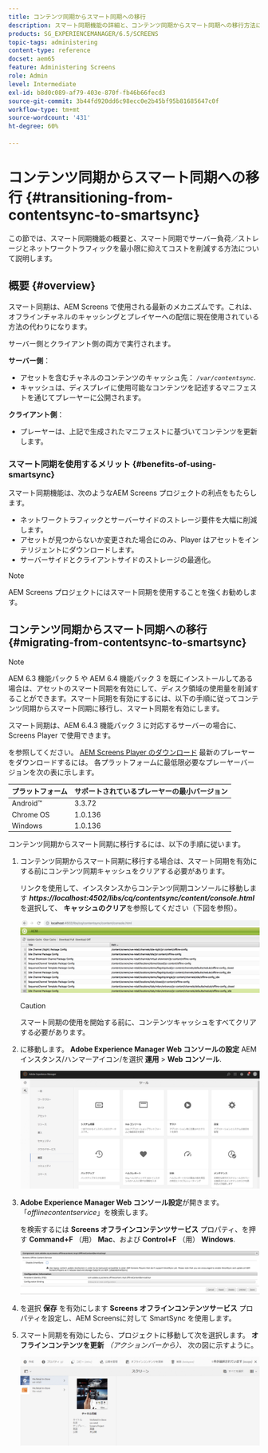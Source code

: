 ```yaml
---
title: コンテンツ同期からスマート同期への移行
description: スマート同期機能の詳細と、コンテンツ同期からスマート同期への移行方法について説明します。
products: SG_EXPERIENCEMANAGER/6.5/SCREENS
topic-tags: administering
content-type: reference
docset: aem65
feature: Administering Screens
role: Admin
level: Intermediate
exl-id: b8d0c089-af79-403e-870f-fb46b66fecd3
source-git-commit: 3b44fd920dd6c98ecc0e2b45bf95b81685647c0f
workflow-type: tm+mt
source-wordcount: '431'
ht-degree: 60%

---
```


# コンテンツ同期からスマート同期への移行 {#transitioning-from-contentsync-to-smartsync}

この節では、スマート同期機能の概要と、スマート同期でサーバー負荷／ストレージとネットワークトラフィックを最小限に抑えてコストを削減する方法について説明します。

## 概要 {#overview}

スマート同期は、AEM Screens で使用される最新のメカニズムです。これは、オフラインチャネルのキャッシングとプレイヤーへの配信に現在使用されている方法の代わりになります。

サーバー側とクライアント側の両方で実行されます。

**サーバー側**：

* アセットを含むチャネルのコンテンツのキャッシュ先： *`/var/contentsync`*.
* キャッシュは、ディスプレイに使用可能なコンテンツを記述するマニフェストを通じてプレーヤーに公開されます。

**クライアント側**：

* プレーヤーは、上記で生成されたマニフェストに基づいてコンテンツを更新します。

### スマート同期を使用するメリット {#benefits-of-using-smartsync}

スマート同期機能は、次のようなAEM Screens プロジェクトの利点をもたらします。

* ネットワークトラフィックとサーバーサイドのストレージ要件を大幅に削減します。
* アセットが見つからないか変更された場合にのみ、Player はアセットをインテリジェントにダウンロードします。
* サーバーサイドとクライアントサイドのストレージの最適化。

>[!NOTE]
>
>AEM Screens プロジェクトにはスマート同期を使用することを強くお勧めします。

## コンテンツ同期からスマート同期への移行 {#migrating-from-contentsync-to-smartsync}

>[!NOTE]
>
>AEM 6.3 機能パック 5 や AEM 6.4 機能パック 3 を既にインストールしてある場合は、アセットのスマート同期を有効にして、ディスク領域の使用量を削減することができます。スマート同期を有効にするには、以下の手順に従ってコンテンツ同期からスマート同期に移行し、スマート同期を有効にします。
>
>スマート同期は、AEM 6.4.3 機能パック 3 に対応するサーバーの場合に、Screens Player で使用できます。
>
>を参照してください。 [AEM Screens Player のダウンロード](https://download.macromedia.com/screens/) 最新のプレーヤーをダウンロードするには。 各プラットフォームに最低限必要なプレーヤーバージョンを次の表に示します。

| **プラットフォーム** | **サポートされているプレーヤーの最小バージョン** |
|---|---|
| Android™ | 3.3.72 |
| Chrome OS | 1.0.136 |
| Windows | 1.0.136 |

コンテンツ同期からスマート同期に移行するには、以下の手順に従います。

1. コンテンツ同期からスマート同期に移行する場合は、スマート同期を有効にする前にコンテンツ同期キャッシュをクリアする必要があります。

   リンクを使用して、インスタンスからコンテンツ同期コンソールに移動します ***https://localhost:4502/libs/cq/contentsync/content/console.html*** を選択して、 **キャッシュのクリア**&#x200B;を参照してください（下図を参照）。

   ![clear_contesync_cache](assets/clear_contesync_cache.png)

   >[!CAUTION]
   >
   >スマート同期の使用を開始する前に、コンテンツキャッシュをすべてクリアする必要があります。

1. に移動します。 **Adobe Experience Manager Web コンソールの設定** AEM インスタンス/ハンマーアイコン/を選択 **運用** > **Web コンソール**.

   ![screen_shot_2019-02-11at15339pm](assets/screen_shot_2019-02-11at15339pm.png)

1. **Adobe Experience Manager Web コンソール設定**&#x200B;が開きます。「*offlinecontentservice*」を検索します。

   を検索するには **Screens オフラインコンテンツサービス** プロパティ、を押す **Command+F** （用） **Mac**、および **Control+F** （用） **Windows**.

   ![screen_shot_2019-02-19at22643pm](assets/screen_shot_2019-02-19at22643pm.png)

1. を選択 **保存** を有効にします **Screens オフラインコンテンツサービス** プロパティを設定し、AEM Screensに対して SmartSync を使用します。
1. スマート同期を有効にしたら、プロジェクトに移動して次を選択します。 **オフラインコンテンツを更新** *（アクションバーから）、* 次の図に示すように。

   ![screen_shot_2019-02-25at102605am](assets/screen_shot_2019-02-25at102605am.png)
